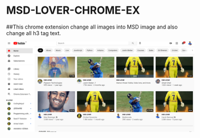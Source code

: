 # MSD-LOVER-CHROME-EX

##This chrome extension change all images into MSD image and also change all h3 tag text.

![all text](https://github.com/atanu20/MSD-LOVER-CHROME-EX/blob/master/msd-lover-ex.png)
